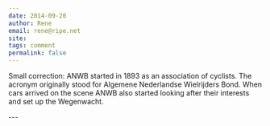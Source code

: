 ```yaml
---
date: 2014-09-20
author: Rene
email: rene@ripe.net
site: 
tags: comment
permalink: false
---
```


<p>Small correction: ANWB started in 1893 as an association of  cyclists. The acronym originally stood for Algemene Nederlandse Wielrijders Bond. When cars arrived on the scene ANWB also started looking after their interests and set up the Wegenwacht.</p>
---